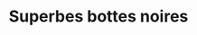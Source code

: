 ---
layout: "product-page"
id: "131"
product_id: "131"
external_product_id: "616492786"
title: "Superbes bottes noires "
description: "Neuves dans sa boîte "
size: ""
brand: ""
label: "JustFab"
price_numeric: "25.0"
price_numeric_discounted: "25.0"
currency: "€"
user_updated_at_ts: ""
category: "Vetements"
isdiscounted: "False"
isnew: "True"
isbestseller: "False"
images: [ "https://images.vinted.net/thumbs/f800/01_003ff_gjQWsaJF3vp686yqPyGThSnh.jpeg?1600592943-b3bc11603edb1e53f123948b20b90f9e9a059bac" ]
---